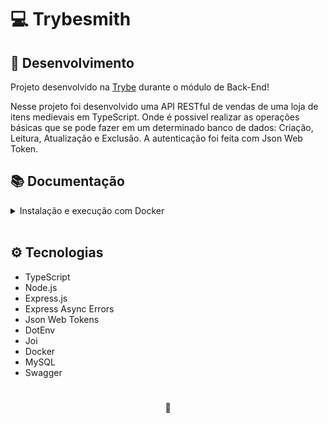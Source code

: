 # 💻 Trybesmith

<!-- ![Preview do Projeto Blogs API](./project-preview.png) -->

## 📡 Desenvolvimento

Projeto desenvolvido na <a href="https://betrybe.com/" target="_blank">Trybe</a> durante o módulo de Back-End!

Nesse projeto foi desenvolvido uma API RESTful de vendas de uma loja de itens medievais em TypeScript. Onde é possivel realizar as operações básicas que se pode fazer em um determinado banco de dados: Criação, Leitura, Atualização e Exclusão. A autenticação foi feita com Json Web Token.

## 📚 Documentação

<details>
<summary>Instalação e execução com Docker</summary>
<br />

Para rodar está aplicação é necessário ter **Git**, **Docker** e o **Docker Compose** instalados no seu computador. O Docker Compose precisa estar na versão **1.29** ou superior.

### 1 - Clone o repositório:

```
git clone git@github.com:lauropera/trybesmith.git
```

### 2 - Na raíz do projeto, suba os containers `trybesmith` e `trybesmith_db` utilizando o docker-compose.

    docker-compose up -d

### 3 - Abra o terminal do container `trybesmith`.

    docker exec -it trybesmith bash

### 4 - No terminal do container, instale as dependências com o comando:

    npm install

### 5 - Agora execute a aplicação com o comando:

    npm start

### 6 - Acesse a documentação e faça requisições para o servidor aberto na porta 3000

Acesse a rota http://localhost:3000/docs para acessar a documentação e testar a API. Se preferir, utilize um cliente de requisições HTTP de sua preferência (Insomnia, Thunder Client, etc) para fazer as requisições.

</details>
<br />

## ⚙️ Tecnologias

- TypeScript
- Node.js
- Express.js
- Express Async Errors
- Json Web Tokens
- DotEnv
- Joi
- Docker
- MySQL
- Swagger

#

<div>
  <p align="center">🍐</p>
</div>
